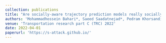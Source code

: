 ```yaml
---
collection: publications
title: "Are socially-aware trajectory prediction models really socially-aware?"
authors: 'Mohammadhossein Bahari*, Saeed Saadatnejad*, Pedram Khorsandi, Mohammad Saneian, Seyed-Mohsen Moosavi-Dezfooli, Alexandre Alahi'
venue: 'Transportation research part C (TRC) 2022'
date: 2022-04-01
paperurl: 'https://s-attack.github.io/'
---
```

